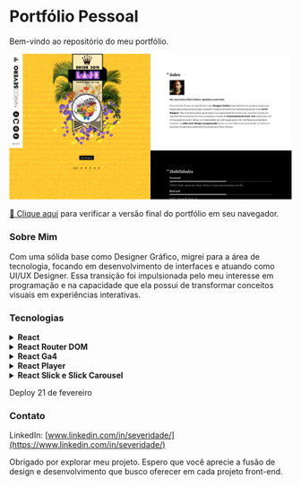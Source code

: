 # Portfólio Pessoal
Bem-vindo ao repositório do meu portfólio.

![Prévia da página - Preview of the page](./home.png)


[🔗 Clique aqui](https://severidade.com.br/) para verificar a versão final do portfólio em seu navegador.

### Sobre Mim
Com uma sólida base como Designer Gráfico, migrei para a área de tecnologia, focando em desenvolvimento de interfaces e atuando como UI/UX Designer. Essa transição foi impulsionada pelo meu interesse em programação e na capacidade que ela possui de transformar conceitos visuais em experiências interativas.

### Tecnologias

<details>
    <summary><strong>React</strong></summary>

O projeto utiliza o React como biblioteca principal para o desenvolvimento de interfaces front-end. O React permite a construção de componentes reutilizáveis, facilitando a criação de uma UI dinâmica e responsiva.
</details>

<details>
    <summary><strong>React Router DOM</strong></summary>

O React Router DOM é empregado para facilitar a navegação entre diferentes páginas no aplicativo, garantindo uma experiência de usuário suave e amigável.
</details>

<details>
    <summary><strong>React Ga4</strong></summary>

Para análise de dados e rastreamento, o React Ga4 é incorporado ao projeto. Ele oferece recursos avançados de análise e insights sobre o comportamento do usuário, contribuindo para aprimorar a usabilidade.
</details>

<details>
    <summary><strong>React Player</strong></summary>

A inclusão da biblioteca React Player permite a fácil integração e reprodução de vídeos no aplicativo, enriquecendo a experiência do usuário com conteúdo multimídia.
</details>

<details>
    <summary><strong>React Slick e Slick Carousel</strong></summary>

React Slick e Slick Carousel são utilizados para criar carrosséis de imagens de forma elegante e responsiva, adicionando um toque visualmente atraente à interface.
</details>


Deploy 21 de fevereiro


### Contato
LinkedIn: [www.linkedin.com/in/severidade/](https://www.linkedin.com/in/severidade/)

Obrigado por explorar meu projeto. Espero que você aprecie a fusão de design e desenvolvimento que busco oferecer em cada projeto front-end.